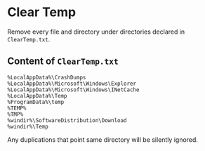 # Clear Temp

Remove every file and directory under directories declared in `ClearTemp.txt`.

## Content of `ClearTemp.txt`

```plaintext
%LocalAppData%\CrashDumps
%LocalAppData%\Microsoft\Windows\Explorer
%LocalAppData%\Microsoft\Windows\INetCache
%LocalAppData%\Temp
%ProgramData%\temp
%TEMP%
%TMP%
%windir%\SoftwareDistribution\Download
%windir%\Temp
```

Any duplications that point same directory will be silently ignored.
